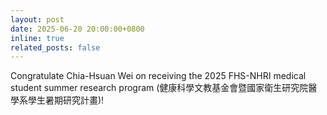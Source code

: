```yaml
---
layout: post
date: 2025-06-20 20:00:00+0800
inline: true
related_posts: false
---
```


Congratulate Chia-Hsuan Wei on receiving the 2025 FHS-NHRI medical student summer research program (健康科學文教基金會暨國家衛生研究院醫學系學生暑期研究計畫)!

